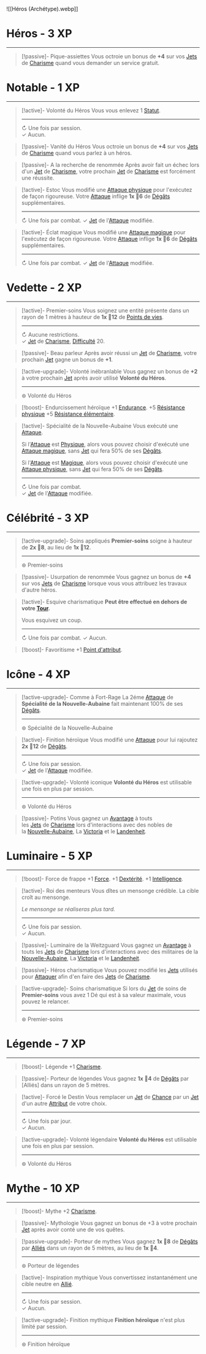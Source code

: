 ![[Héros (Archétype).webp]]
# Héros - 3 XP
---
>[!passive]- Pique-assiettes
>Vous octroie un bonus de **+4** sur vos [Jets]() de [Charisme]() quand vous demander un service gratuit.

# Notable - 1 XP
---
>[!active]- Volonté du Héros
>Vous vous enlevez 1 [Statut]().
>
>---
>↻ Une fois par session.  
>✓ Aucun.

>[!passive]- Vanité du Héros
>Vous octroie un bonus de **+4** sur vos [Jets]() de [Charisme]() quand vous parlez à un héros.

>[!passive]- A la recherche de renommée
>Après avoir fait un échec lors d'un [Jet]() de [Charisme](), votre prochain [Jet]() de [Charisme]() est forcément une réussite.

>[!active]- Estoc
>Vous modifié une [Attaque physique]() pour l'exécutez de façon rigoureuse. Votre [Attaque]() inflige **1x 🎲6** de [Dégâts]() supplémentaires.
>
>---
>↻ Une fois par combat.
>✓ [Jet]() de l'[Attaque]() modifiée.

>[!active]- Éclat magique
>Vous modifié une [Attaque magique]() pour l'exécutez de façon rigoureuse. Votre [Attaque]() inflige **1x 🎲6** de [Dégâts]() supplémentaires.
>
>---
>↻ Une fois par combat.
>✓ [Jet]() de l'[Attaque]() modifiée.
>

# Vedette - 2 XP
---
>[!active]- Premier-soins
>Vous soignez une entité présente dans un rayon de 1 mètres à hauteur de **1x 🎲12** de [Points de vies]().
>
>---
>↻ Aucune restrictions.  
>✓ [Jet]() de [Charisme](), [Difficulté]() 20.

>[!passive]- Beau parleur
>Après avoir réussi un [Jet]() de [Charisme](), votre prochain [Jet]() gagne un bonus de **+1**.

>[!active-upgrade]- Volonté inébranlable
>Vous gagnez un bonus de **+2** à votre prochain [Jet]() après avoir utilisé **Volonté du Héros**.
>
>---
>⊛ Volonté du Héros

>[!boost]- Endurcissement héroïque
>+1 [Endurance]().
>+5 [Résistance physique]()
>+5 [Résistance élémentaire]().

>[!active]- Spécialité de la Nouvelle-Aubaine
>Vous exécuté une [Attaque]().
>
>Si l'[Attaque]() est [Physique](), alors vous pouvez choisir d'exécuté une [Attaque magique](), sans [Jet]() qui fera 50% de ses [Dégâts]().
>
>Si l'[Attaque]() est [Magique](), alors vous pouvez choisir d'exécuté une [Attaque physique](), sans [Jet]() qui fera 50% de ses [Dégâts]().
>
>---
>↻ Une fois par combat.  
>✓ [Jet]() de l'[Attaque]() modifiée.

# Célébrité - 3 XP
---
>[!active-upgrade]- Soins appliqués
>**Premier-soins** soigne à hauteur de **2x 🎲8**, au lieu de **1x 🎲12**.
>
>---
>⊛ Premier-soins

>[!passive]- Usurpation de renommée 
>Vous gagnez un bonus de **+4** sur vos [Jets]() de [Charisme]() lorsque vous vous attribuez les travaux d'autre héros.

>[!active]- Esquive charismatique
>**Peut être effectué en dehors de votre [Tour]().**
>
>Vous esquivez un coup.
>
>---
>↻ Une fois par combat.
>✓ Aucun.

>[!boost]- Favoritisme
>+1 [Point d'attribut]().

# Icône - 4 XP
---
>[!active-upgrade]- Comme à Fort-Rage
>La 2éme [Attaque]() de **Spécialité de la Nouvelle-Aubaine** fait maintenant 100% de ses [Dégâts]().
>
>---
>⊛ Spécialité de la Nouvelle-Aubaine

>[!active]- Finition héroïque
>Vous modifié une [Attaque]() pour lui rajoutez **2x 🎲12** de [Dégâts]().
>
>---
>↻ Une fois par session.  
>✓ [Jet]() de l'[Attaque]() modifiée.

>[!active-upgrade]- Volonté iconique
>**Volonté du Héros** est utilisable une fois en plus par session.
>
>---
>⊛ Volonté du Héros

>[!passive]- Potins
>Vous gagnez un [Avantage](app://obsidian.md/index.html) à touts les [Jets](app://obsidian.md/index.html) de [Charisme](app://obsidian.md/index.html) lors d'interactions avec des nobles de la [Nouvelle-Aubaine](), La [Victoria]() et le [Landenheit]().

# Luminaire - 5 XP
---
>[!boost]- Force de frappe
>+1 [Force]().
>+1 [Dextérité]().
>+1 [Intelligence]().

>[!active]- Roi des menteurs
>Vous dîtes un mensonge crédible. La cible croît au mensonge.
>
>*Le mensonge se réaliseras plus tard.*
>
>---
>↻ Une fois par session.  
>✓ Aucun.

>[!passive]- Luminaire de la Weitzguard
>Vous gagnez un [Avantage]() à touts les [Jets]() de [Charisme]() lors d'interactions avec des militaires de la [Nouvelle-Aubaine](), La [Victoria]() et le [Landenheit]().

>[!passive]- Héros charismatique
>Vous pouvez modifié les [Jets]() utilisés pour [Attaquer]() afin d'en faire des [Jets]() de [Charisme]().

>[!active-upgrade]- Soins charismatique
>Si lors du [Jet]() de soins de **Premier-soins** vous avez 1 Dé qui est à sa valeur maximale, vous pouvez le relancer.
>
>---
>⊛ Premier-soins

# Légende - 7 XP
---
>[!boost]- Légende
>+1 [Charisme]().

>[!passive]- Porteur de légendes
>Vous gagnez **1x 🎲4** de [Dégâts]() par [Alliés] dans un rayon de 5 mètres.

>[!active]- Forcé le Destin
>Vous remplacer un [Jet]() de [Chance]() par un [Jet]() d'un autre [Attribut]() de votre choix.
>
>---
>↻ Une fois par jour.  
>✓ Aucun.

>[!active-upgrade]- Volonté légendaire
>**Volonté du Héros** est utilisable une fois en plus par session.
>
>---
>⊛ Volonté du Héros

# Mythe - 10 XP
---
>[!boost]- Mythe
>+2 [Charisme]().

>[!passive]- Mythologie
>Vous gagnez un bonus de +3 à votre prochain [Jet]() après avoir conté une de vos quêtes.

>[!passive-upgrade]- Porteur de mythes
>Vous gagnez **1x 🎲8** de [Dégâts]() par [Alliés]() dans un rayon de 5 mètres, au lieu de **1x 🎲4**.
>
>---
>⊛ Porteur de légendes

>[!active]- Inspiration mythique
>Vous convertissez instantanément une cible neutre en [Allié]().
>
>---
>↻ Une fois par session.  
>✓ Aucun.

>[!active-upgrade]- Finition mythique
>**Finition héroïque** n'est plus limité par session.
>
>---
>⊛ Finition héroïque

